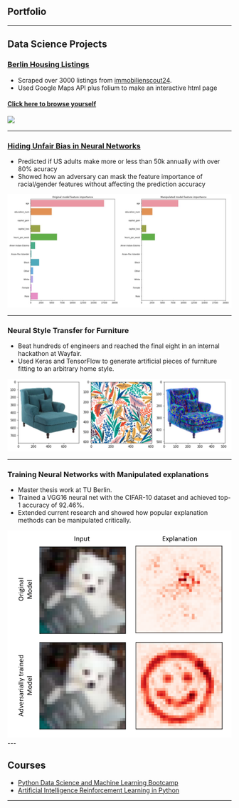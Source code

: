 ## Portfolio

---
## Data Science Projects
### [Berlin Housing Listings](https://github.com/plamenpasliev/BerlinHousing)
- Scraped over 3000 listings from [immobilienscout24](https://www.immobilienscout24.de/).
- Used Google Maps API plus folium to make an interactive html page
#### [Click here to browse yourself](pages/housing.html)
<img src="images/example.gif?raw=true"/>

---
### [Hiding Unfair Bias in Neural Networks](https://github.com/plamenpasliev/HidingRacialBias)
- Predicted if US adults make more or less than 50k annually with over 80% acuracy
- Showed how an adversary can mask the feature importance of racial/gender features without affecting the prediction accuracy
<img src="images/feature_importance1.jpg?raw=true"/>

---
### Neural Style Transfer for Furniture
- Beat hundreds of engineers and reached the final eight in an internal hackathon at Wayfair.
- Used Keras and TensorFlow to generate artificial pieces of furniture fitting to an arbitrary home style.
<img src="images/styletransfer.png?raw=true"/>

---
### Training Neural Networks with Manipulated explanations
- Master thesis work at TU Berlin.
- Trained a VGG16 neural net with the CIFAR-10 dataset and achieved top-1 accuracy of 92.46%.
- Extended current research and showed how popular explanation methods can be manipulated critically.
<img src="images/puppy_smiley.png?raw=true"/>
---

## Courses 

- [Python Data Science and Machine Learning Bootcamp](https://github.com/plamenpasliev/Python-for-Data-Science-and-Machine-Learning-Bootcamp)
- [Artificial Intelligence Reinforcement Learning in Python](https://github.com/plamenpasliev/Artificial-Intelligence-Reinforcement-Learning-in-Python)

---

